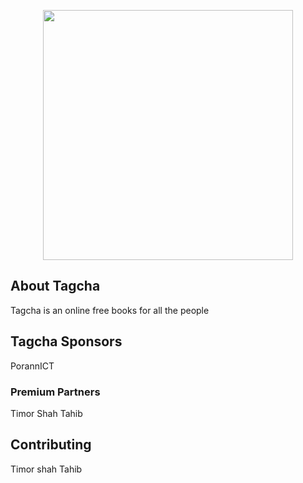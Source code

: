 <p align="center"><a href="https://laravel.com" target="_blank"><img src="https://raw.githubusercontent.com/laravel/art/master/logo-lockup/5%20SVG/2%20CMYK/1%20Full%20Color/laravel-logolockup-cmyk-red.svg" width="400"></a></p>


## About Tagcha

Tagcha is an online free books for all the people 




## Tagcha Sponsors

PorannICT 
### Premium Partners

Timor Shah Tahib

## Contributing

Timor shah Tahib
